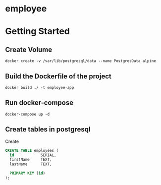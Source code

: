 # employee
# Getting Started

## Create Volume
```docker
docker create -v /var/lib/postgresql/data --name PostgresData alpine
```

## Build the Dockerfile of the project
```docker
docker build ./ -t employee-app
```
## Run docker-compose
```docker
docker-compose up -d
```
## Create tables in postgresql
Create
```sql
CREATE TABLE employees (
  id         	SERIAL,
  firstName     TEXT,
  lastName      TEXT,

  PRIMARY KEY (id)
);
```

